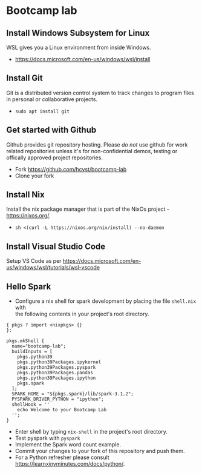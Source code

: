 # Bootcamp lab

## Install Windows Subsystem for Linux
WSL gives you a Linux environment from inside Windows.
- https://docs.microsoft.com/en-us/windows/wsl/install

## Install Git
Git is a distributed version control system to track changes to program files in 
personal or collaborative projects.

- `sudo apt install git`

## Get started with Github
Github provides git repository hosting. Please *do not* use github for work related repositories
unless it's for non-confidential demos, testing or offically approved project repositories.

- Fork https://github.com/hcvst/bootcamp-lab
- Clone your fork

## Install Nix
Install the nix package manager that is part of the NixOs project - https://nixos.org/.

- `sh <(curl -L https://nixos.org/nix/install) --no-daemon`

## Install Visual Studio Code
Setup VS Code as per https://docs.microsoft.com/en-us/windows/wsl/tutorials/wsl-vscode

## Hello Spark
- Configure a nix shell for spark development by placing the file `shell.nix` with \
the following contents in your project's root directory.

```
{ pkgs ? import <nixpkgs> {}
}:

pkgs.mkShell {
  name="bootcamp-lab";
  buildInputs = [
    pkgs.python39
    pkgs.python39Packages.ipykernel
    pkgs.python39Packages.pyspark
    pkgs.python39Packages.pandas
    pkgs.python39Packages.ipython
    pkgs.spark
  ];
  SPARK_HOME = "${pkgs.spark}/lib/spark-3.1.2";
  PYSPARK_DRIVER_PYTHON = "ipython";
  shellHook = ''
    echo Welcome to your Bootcamp Lab 
  '';
}
```

- Enter shell by typing `nix-shell` in the project's root directory.
- Test pyspark with `pyspark`
- Implement the Spark word count example.
- Commit your changes to your fork of this repository and push them. 
- For a Python refresher please consult https://learnxinyminutes.com/docs/python/.

